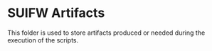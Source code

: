 # SUIFW Artifacts

This folder is used to store artifacts produced or needed during the execution of the scripts.
